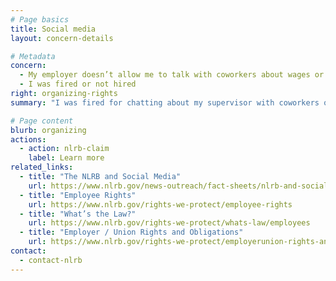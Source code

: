 ```yaml
---
# Page basics
title: Social media
layout: concern-details

# Metadata
concern:
  - My employer doesn’t allow me to talk with coworkers about wages or working conditions
  - I was fired or not hired
right: organizing-rights
summary: "I was fired for chatting about my supervisor with coworkers on Facebook"

# Page content
blurb: organizing
actions:
  - action: nlrb-claim
    label: Learn more
related_links:
  - title: "The NLRB and Social Media"
    url: https://www.nlrb.gov/news-outreach/fact-sheets/nlrb-and-social-media
  - title: "Employee Rights"
    url: https://www.nlrb.gov/rights-we-protect/employee-rights
  - title: "What’s the Law?"
    url: https://www.nlrb.gov/rights-we-protect/whats-law/employees
  - title: "Employer / Union Rights and Obligations"
    url: https://www.nlrb.gov/rights-we-protect/employerunion-rights-and-obligations
contact:
  - contact-nlrb
---
```

